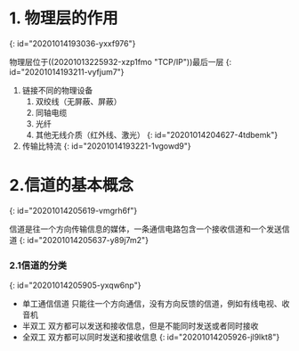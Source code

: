 # 1. 物理层的作用
{: id="20201014193036-yxxf976"}

物理层位于((20201013225932-xzp1fmo "TCP/IP"))最后一层
{: id="20201014193211-vyfjum7"}

1. 链接不同的物理设备
   1. 双绞线（无屏蔽、屏蔽）
   2. 同轴电缆
   3. 光纤
   4. 其他无线介质（红外线、激光）
   {: id="20201014204627-4tdbemk"}
2. 传输比特流
{: id="20201014193221-1vgowd9"}

# 2.信道的基本概念
{: id="20201014205619-vmgrh6f"}

信道是往一个方向传输信息的媒体，一条通信电路包含一个接收信道和一个发送信道
{: id="20201014205637-y89j7m2"}

### 2.1信道的分类
{: id="20201014205905-yxqw6np"}

- 单工通信信道
  只能往一个方向通信，没有方向反馈的信道，例如有线电视、收音机
- 半双工
  双方都可以发送和接收信息，但是不能同时发送或者同时接收
- 全双工
  双方都可以同时发送和接收信息
{: id="20201014205926-jl9lkt8"}
